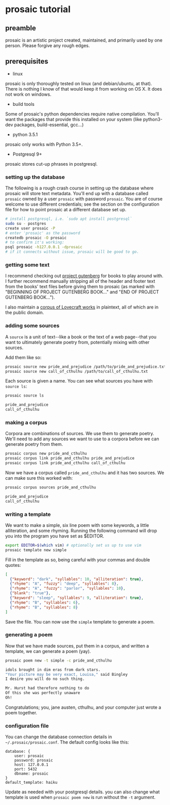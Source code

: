 # prosaic tutorial

## preamble

prosaic is an artistic project created, maintained, and primarily used by one
person. Please forgive any rough edges.

## prerequisites

* linux

prosaic is only thoroughly tested on linux (and debian/ubuntu, at that). There
is nothing I know of that would keep it from working on OS X. It does not work
on windows.

* build tools

Some of prosaic's python dependencies require native compilation. You'll want the packages that provide this installed on your system (like python3-dev packages, build-essential, gcc...)

* python 3.5.1

prosaic only works with Python 3.5+.

* Postgresql 9+

prosaic stores cut-up phrases in postgresql.

### setting up the database

The following is a rough crash course in setting up the database where prosaic
will store text metadata. You'll end up with a database called `prosaic` owned
by a user `prosaic` with password `prosaic`. You are of course welcome to use
different credentials; see the section on the configuration file for how to
point prosaic at a different database set up.

```bash
# install postgresql, i.e. `sudo apt install postgresql`
sudo su - postgres
create user prosaic -P
# enter 'prosaic' as the password
createdb prosaic -O prosaic
# to confirm it's working:
psql prosaic -h127.0.0.1 -dprosaic
# if it connects without issue, prosaic will be good to go.
```

### getting some text

I recommend checking out [project gutenberg](http://gutenberg.org) for books to
play around with. I further recommend manually stripping all of the header and
footer text from the books' text files before giving them to prosaic (as marked
with "BEGINNING OF PROJECT GUTENBERG BOOK..." and "END OF PROJECT GUTENBERG
BOOK...").

I also maintain a [corpus of Lovecraft
works](https://github.com/nathanielksmith/lovecraftcorpus) in plaintext, all of
which are in the public domain.

### adding some sources

A `source` is a unit of text--like a book or the text of a web page--that you
want to ultimately generate poetry from, potentially mixing with other sources.

Add them like so:

```bash
prosaic source new pride_and_prejudice /path/to/pride_and_prejudice.txt
prosaic source new call_of_cthulhu /path/to/call_of_cthulhu.txt
```

Each source is given a name. You can see what sources you have with `source ls`:

```bash
prosaic source ls

pride_and_prejudice
call_of_cthulhu
```

### making a corpus

Corpora are combinations of sources. We use them to generate poetry. We'll need
to add any sources we want to use to a corpora before we can generate poetry
from them.

```bash
prosaic corpus new pride_and_cthulhu
prosaic corpus link pride_and_cthulhu pride_and_prejudice
prosaic corpus link pride_and_cthulhu call_of_cthulhu
```

Now we have a corpus called `pride_and_cthulhu` and it has two sources. We can
make sure this worked with:

```bash
prosaic corpus sources pride_and_cthulhu

pride_and_prejudice
call_of_cthulhu
```

### writing a template

We want to make a simple, six line poem with some keywords, a little
alliteration, and some rhyming. Running the following command will drop you into the program you have set as $EDITOR.

```bash
export EDITOR=$(which vim) # optionally set us up to use vim
prosaic template new simple
```

Fill in the template as so, being careful with your commas and double quotes:

```json
[
  {"keyword": "dark", "syllables": 10, "alliteration": true},
  {"rhyme": "A", "fuzzy": "deep", "syllables": 8},
  {"rhyme": "A", "fuzzy": "parlor", "syllables": 10},
  {"blank": "true"},
  {"keyword": "sleep", "syllables": 9, "alliteration": true},
  {"rhyme": "B", "syllables": 6},
  {"rhyme": "B", "syllables": 8}
]
```

Save the file. You can now use the `simple` template to generate a poem.

### generating a poem

Now that we have made sources, put them in a corpus, and written a template, we can generate a poem (yay).

```bash
prosaic poem new -t simple -c pride_and_cthulhu

idols brought in dim eras from dark stars.
"Your picture may be very exact, Louisa," said Bingley
I desire you will do no such thing.

Mr. Hurst had therefore nothing to do
Of this she was perfectly unaware
Oh!
```

Congratulations; you, jane austen, cthulhu, and your computer just wrote a poem
together.

### configuration file

You can change the database connection details in `~/.prosaic/prosaic.conf`. The default config looks like this:

```hocon
database: {
    user: prosaic
    password: prosaic
    host: 127.0.0.1
    port: 5432
    dbname: prosaic
}
default_template: haiku
```

Update as needed with your postgresql details. you can also change what template is used when `prosaic poem new` is run without the `-t` argument.
